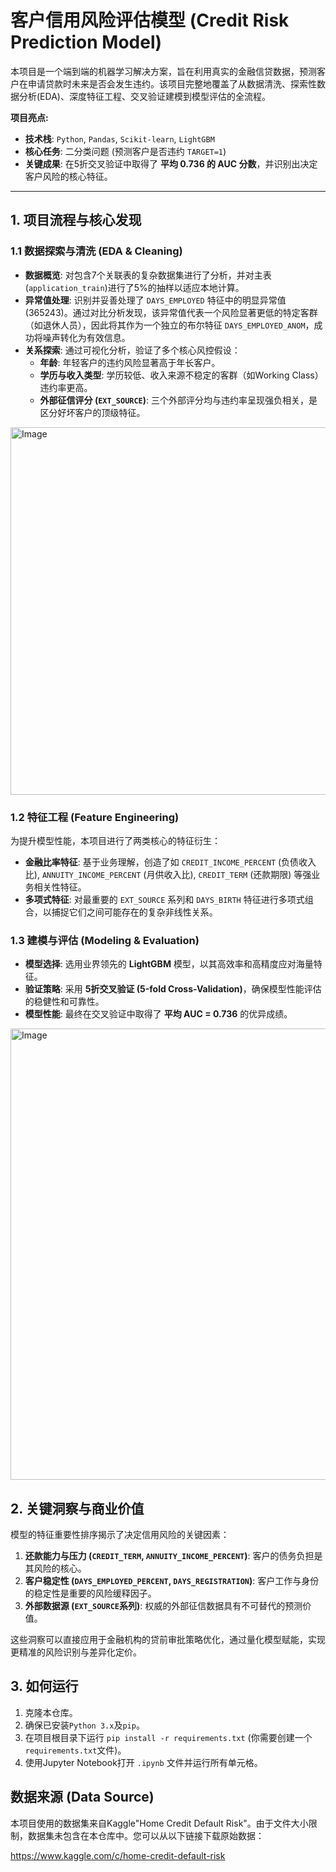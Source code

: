 # 客户信用风险评估模型 (Credit Risk Prediction Model)

本项目是一个端到端的机器学习解决方案，旨在利用真实的金融信贷数据，预测客户在申请贷款时未来是否会发生违约。该项目完整地覆盖了从数据清洗、探索性数据分析(EDA)、深度特征工程、交叉验证建模到模型评估的全流程。

**项目亮点:**
*   **技术栈**: `Python`, `Pandas`, `Scikit-learn`, `LightGBM`
*   **核心任务**: 二分类问题 (预测客户是否违约 `TARGET=1`)
*   **关键成果**: 在5折交叉验证中取得了 **平均 0.736 的 AUC 分数**，并识别出决定客户风险的核心特征。

---

## 1. 项目流程与核心发现

### 1.1 数据探索与清洗 (EDA & Cleaning)
*   **数据概览**: 对包含7个关联表的复杂数据集进行了分析，并对主表(`application_train`)进行了5%的抽样以适应本地计算。
*   **异常值处理**: 识别并妥善处理了 `DAYS_EMPLOYED` 特征中的明显异常值(365243)。通过对比分析发现，该异常值代表一个风险显著更低的特定客群（如退休人员），因此将其作为一个独立的布尔特征 `DAYS_EMPLOYED_ANOM`，成功将噪声转化为有效信息。
*   **关系探索**: 通过可视化分析，验证了多个核心风控假设：
    *   **年龄**: 年轻客户的违约风险显著高于年长客户。
    *   **学历与收入类型**: 学历较低、收入来源不稳定的客群（如Working Class）违约率更高。
    *   **外部征信评分 (`EXT_SOURCE`)**: 三个外部评分均与违约率呈现强负相关，是区分好坏客户的顶级特征。

<img width="990" height="588" alt="Image" src="https://github.com/user-attachments/assets/9860c879-98b6-4cab-a877-4e5eb23301f8" />

### 1.2 特征工程 (Feature Engineering)
为提升模型性能，本项目进行了两类核心的特征衍生：
*   **金融比率特征**: 基于业务理解，创造了如 `CREDIT_INCOME_PERCENT` (负债收入比), `ANNUITY_INCOME_PERCENT` (月供收入比), `CREDIT_TERM` (还款期限) 等强业务相关性特征。
*   **多项式特征**: 对最重要的 `EXT_SOURCE` 系列和 `DAYS_BIRTH` 特征进行多项式组合，以捕捉它们之间可能存在的复杂非线性关系。

### 1.3 建模与评估 (Modeling & Evaluation)
*   **模型选择**: 选用业界领先的 **LightGBM** 模型，以其高效率和高精度应对海量特征。
*   **验证策略**: 采用 **5折交叉验证 (5-fold Cross-Validation)**，确保模型性能评估的稳健性和可靠性。
*   **模型性能**: 最终在交叉验证中取得了 **平均 AUC = 0.736** 的优异成绩。

<img width="1547" height="722" alt="Image" src="https://github.com/user-attachments/assets/a6d7e106-1e89-4150-81c7-88103637cbf0" />

## 2. 关键洞察与商业价值
模型的特征重要性排序揭示了决定信用风险的关键因素：
1.  **还款能力与压力 (`CREDIT_TERM`, `ANNUITY_INCOME_PERCENT`)**: 客户的债务负担是其风险的核心。
2.  **客户稳定性 (`DAYS_EMPLOYED_PERCENT`, `DAYS_REGISTRATION`)**: 客户工作与身份的稳定性是重要的风险缓释因子。
3.  **外部数据源 (`EXT_SOURCE`系列)**: 权威的外部征信数据具有不可替代的预测价值。

这些洞察可以直接应用于金融机构的贷前审批策略优化，通过量化模型赋能，实现更精准的风险识别与差异化定价。

## 3. 如何运行
1.  克隆本仓库。
2.  确保已安装`Python 3.x`及`pip`。
3.  在项目根目录下运行 `pip install -r requirements.txt` (你需要创建一个`requirements.txt`文件)。
4.  使用Jupyter Notebook打开 `.ipynb` 文件并运行所有单元格。

## 数据来源 (Data Source)

本项目使用的数据集来自Kaggle"Home Credit Default Risk"。由于文件大小限制，数据集未包含在本仓库中。您可以从以下链接下载原始数据：

https://www.kaggle.com/c/home-credit-default-risk

